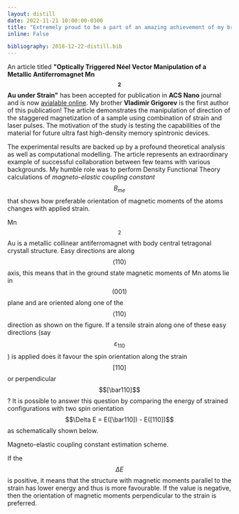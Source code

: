 ```yaml
---
layout: distill
date: 2022-11-21 10:00:00-0300
title: "Extremely proud to be a part of an amazing achievement of my brother Volodia! :trophy:"
inline: False

bibliography: 2018-12-22-distill.bib
---
```


An article titled **"Optically Triggered Néel Vector Manipulation of a Metallic Antiferromagnet Mn$$_2$$Au under Strain"** has been accepted for publication in **ACS Nano** journal and is now [avialable online](https://pubs.acs.org/doi/full/10.1021/acsnano.2c07453). My brother **Vladimir Grigorev** is the first author of this publication! The article demonstrates the manipulation of direction of the staggered magnetization of a sample using combination of strain and laser pulses. The motivation of the study is testing the capabilities of the material for future ultra fast high-density memory spintronic devices.

The experimental results are backed up by a profound theoretical analysis as well as computational modelling. The article represents an extraordinary example of successful collaboration between few teams with various backgrounds. My humble role was to perform Density Functional Theory calculations of _magneto-elastic coupling constant_ $$B_{me}$$ that shows how preferable orientation of magnetic moments of the atoms changes with applied strain.

Mn$$_2$$Au is a metallic collinear antiferromagnet with body central tetragonal crystall structure. Easy directions are along $$\langle 110 \rangle$$ axis, this means that in the ground state magnetic moments of Mn atoms lie in $$(001)$$ plane and are oriented along one of the $$\langle 110 \rangle $$ direction as shown on the figure. If a tensile strain along one of these easy directions (say $$\varepsilon _{110}$$) is applied does it favour the spin orientation along the strain $$[110]$$ or perpendicular $$[\bar110]$$? It is possible to answer this question by comparing the energy of strained configurations with two spin orientation $$\Delta E = E([\bar110]) - E([110])$$ as schematically shown below.

<div class="row">
    <div class="col-sm mt-3 mt-md-0">
        <img class="img-fluid rounded z-depth-1" src="{{ '/assets/img/delta_E.png' | relative_url }}" alt="" title="Magneto-elastic coupling constant estimation scheme"/>
    </div>
</div>
<div class="caption">
    Magneto-elastic coupling constant estimation scheme.
</div>


If the $$ \Delta E $$ is positive, it means that the structure with magnetic moments parallel to the strain has lower energy and thus is more favourable. If the value is negative, then the orientation of magnetic moments perpendicular to the strain is preferred.
